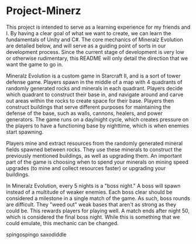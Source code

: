 # Project-Minerz

This project is intended to serve as a learning experience for my friends and I. By having a clear goal of what we want to create,
we can learn the fundamentals of Unity and C#. The core mechanics of Mineralz Evolution are detailed below, and will serve as a guiding 
point of sorts in our development process. Since the current stage of development is very low or otherwise rudimentary, this README will 
only detail the direction that we want the game to go in.

Mineralz Evolution is a custom game in Starcraft II, and is a sort of tower defense game. Players spawn in the middle of a map with 
4 quadrants of randomly generated rocks and minerals in each quadrant. Players decide which quadrant to construct their base in, and 
navigate around and carve out areas within the rocks to create space for their base. Players then construct buildings that serve 
different purposes for maintaining the defense of the base, such as walls, cannons, healers, and power generators. The game runs on 
a day/night cycle, which creates pressure on the players to have a functioning base by nighttime, which is when enemies start spawning.

Players mine and extract resources from the randomly generated mineral fields spawned between rocks. They use these minerals to construct
the previously mentioned buildings, as well as upgrading them. An important part of the game is choosing when to spend your minerals on 
mining speed upgrades (to mine and collect resources faster) or upgrading your buildings.

In Mineralz Evolution, every 5 nights is a "boss night." A boss will spawn instead of a multitude of weaker enemies. Each boss clear
should be considered a milestone in a single match of the game. As such, boss rounds are difficult. They "weed out" weak bases that aren't
as strong as they could be. This rewards players for playing well. A match ends after night 50, which is considered the final boss night. 
While this is something that we could emulate, this mechanic can be changed. 

spingospingo saxodiddle
